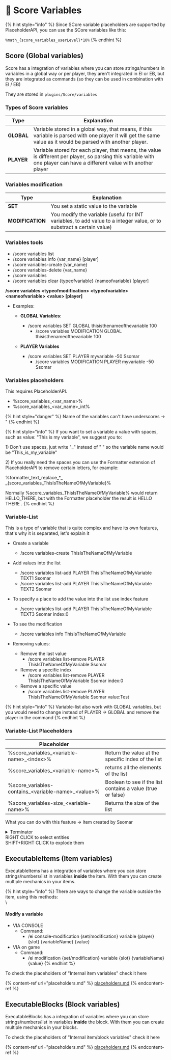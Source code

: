 # 🧮   Score Variables

{% hint style="info" %}
Since SCore variable placeholders are supported by PlaceholderAPI, you can use the SCore variables like this:

`%math_{score_variables_userLevel}*10%`
{% endhint %}

## Score (Global variables)

Score has a integration of variables where you can store strings/numbers in variables in a global way or per player, they aren't integrated in EI or EB, but they are integrated as commands (so they can be used in combination with EI / EB)

They are stored in `plugins/Score/variables`

### Types of Score variables

| Type       | Explanation                                                                                                                                                             |
| ---------- | ----------------------------------------------------------------------------------------------------------------------------------------------------------------------- |
| **GLOBAL** | Variable stored in a global way, that means, if this variable is parsed with one player it will get the same value as it would be parsed with another player.           |
| **PLAYER** | Variable stored for each player, that means, the value is different per player, so parsing this variable with one player can have a different value with another player |

### Variables modification

| Type             | Explanation                                                                                                          |
| ---------------- | -------------------------------------------------------------------------------------------------------------------- |
| **SET**          | You set a static value to the variable                                                                               |
| **MODIFICATION** | You modify the variable (useful for INT variables, to add value to a integer value, or to substract a certain value) |







### Variables tools

* /score variables list
* /score variables info {var\_name} \[player]
* /score variables-create {var\_name}
* /score variables-delete {var\_name}
* /score variables
* /score variables clear {typeofvariable} {nameofvariable} \[player]



**/score variables \<typeofmodification> \<typeofvariable> \<nameofvariable> \<value> \[player]**

* Examples:
  *   **GLOBAL Variables**:

      * /score variables SET GLOBAL thisisthenameofthevariable 100
        * /score variables MODIFICATION GLOBAL thisisthenameofthevariable 100


  * **PLAYER Variables**
    * /score variables SET PLAYER myvariable -50 Ssomar
      * /score variables MODIFICATION PLAYER myvariable -50 Ssomar

### Variables placeholders

This requires PlaceholderAPI.

* %score\_variables\_\<var\_name>%
* %score\_variables\_\<var\_name>\_int%

{% hint style="danger" %}
Name of the variables can't have underscores -> "
{% endhint %}

{% hint style="info" %}
If you want to set a variable a value with spaces, such as value: "This is my variable", we suggest you to:

1\) Don't use spaces, just write "\_" instead of " " so the variable name would be "This\_is\_my\_variable"

2\) If you really need the spaces you can use the Formatter extension of PlaceholderAPI to remove certain letters, for example:&#x20;

%formatter\_text\_replace\_\*\_ \_{score\_variables\_ThisIsTheNameOfMyVariable}%

Normally %score\_variables\_ThisIsTheNameOfMyVariable% would return HELLO\_THERE, but with the Formatter placeholder the result is HELLO THERE .
{% endhint %}







### Variable-List

This is a type of variable that is quite complex and have its own features, that's why it is separated, let's explain it

* Create a variable
  * /score variables-create ThisIsTheNameOfMyVariable
* Add values into the list
  * /score variables list-add PLAYER ThisIsTheNameOfMyVariable TEXT1 Ssomar
  * /score variables list-add PLAYER ThisIsTheNameOfMyVariable TEXT2 Ssomar
*   To specify a place to add the value into the list use index feature

    * /score variables list-add PLAYER ThisIsTheNameOfMyVariable TEXT3 Ssomar index:0


*   To see the modification

    * /score variables info ThisIsTheNameOfMyVariable


* Removing values:
  * Remove the last value
    * /score variables list-remove PLAYER ThisIsTheNameOfMyVariable Ssomar
  * Remove a specific index
    * /score variables list-remove PLAYER ThisIsTheNameOfMyVariable Ssomar index:0
  * Remove a specific value
    * /score variables list-remove PLAYER ThisIsTheNameOfMyVariable Ssomar value:Test

{% hint style="info" %}
Variable-list also work with GLOBAL variables, but you would need to change instead of PLAYER -> GLOBAL and remove the player in the command
{% endhint %}

### Variable-List Placeholders

| Placeholder                                             |                                                             |
| ------------------------------------------------------- | ----------------------------------------------------------- |
| %score\_variables\_\<variable-name>\_\<index>%          | Return the value at the specific index of the list          |
| %score\_variables\_\<variable-name>%                    | returns all the elements of the list                        |
| %score\_variables-contains\_\<variable-name>\_\<value>% | Boolean to see if the list contains a value (true or false) |
| %score\_variables-size\_\<variable-name>%               | Returns the size of the list                                |

What you can do with this feature -> Item created by Ssomar

<details>

<summary>Terminator<br>RIGHT CLICK to select entities<br>SHIFT+RIGHT CLICK to explode them</summary>

```
name: '&6&l>> &7Terminator stick &6&l<<'
lore:
- '&7Select entites by right'
- '&7clicking on them !'
- '&eLimit: &63 entities'
- '&e'
- '&7Then shift + right click'
- '&7to make them explode !'
material: STICK
glow: false
disableStack: false
keepItemOnDeath: false
canBeUsedOnlyByTheOwner: false
storeItemInfo: false
unbreakable: false
usage: 1
usageLimit: -1
restrictions: {}
variables: {}
activators:
  activator0:
    name: '&eActivator'
    option: PLAYER_RIGHT_CLICK
    typeTarget: NO_TYPE_TARGET
    usageModification: 0
    cancelEvent: false
    noActivatorRunIfTheEventIsCancelled: false
    silenceOutput: false
    autoUpdateItem: false
    updateName: true
    updateLore: true
    updateDurability: false
    updateAttributes: false
    updateEnchants: false
    updateCustomModelData: false
    cooldownOptions:
      cooldown: 0
      isCooldownInTicks: false
      cooldownMsg: '&cYou are in cooldown ! &7(&e%time_H%&6H &e%time_M%&6M &e%time_S%&6S&7)'
      displayCooldownMessage: true
      cancelEventIfInCooldown: false
    globalCooldownOptions:
      cooldown: 0
      isCooldownInTicks: false
      cooldownMsg: '&cYou are in cooldown ! &7(&e%time_H%&6H &e%time_M%&6M &e%time_S%&6S&7)'
      displayCooldownMessage: true
      cancelEventIfInCooldown: false
    otherEICooldowns: {}
    requiredItems: {}
    requiredExecutableItems: {}
    detailedSlots:
    - -1
    commands:
    - SWING_MAIN_HAND
    - LAUNCH DEFAULT_INVISIBLE_ARROW_NO_GRAVITY_SPEED
    playerConditions: {}
    worldConditions: {}
    itemConditions: {}
    customConditions: {}
    placeholdersConditions: {}
    variablesModification: {}
  activator5:
    name: '&eActivator'
    option: PROJECTILE_HIT_ENTITY
    usageModification: 0
    cancelEvent: false
    noActivatorRunIfTheEventIsCancelled: false
    silenceOutput: false
    autoUpdateItem: false
    updateName: true
    updateLore: true
    updateDurability: false
    updateAttributes: false
    updateEnchants: false
    updateCustomModelData: false
    cooldownOptions:
      cooldown: 0
      isCooldownInTicks: false
      cooldownMsg: '&cYou are in cooldown ! &7(&e%time_H%&6H &e%time_M%&6M &e%time_S%&6S&7)'
      displayCooldownMessage: true
      cancelEventIfInCooldown: false
    globalCooldownOptions:
      cooldown: 0
      isCooldownInTicks: false
      cooldownMsg: '&cYou are in cooldown ! &7(&e%time_H%&6H &e%time_M%&6M &e%time_S%&6S&7)'
      displayCooldownMessage: true
      cancelEventIfInCooldown: false
    otherEICooldowns: {}
    requiredItems: {}
    requiredExecutableItems: {}
    detailedSlots:
    - -1
    commands:
    - 'SENDMESSAGE &7You &cunselected &7the entity: &e%entity_name%'
    - score variables list-remove player myList %player% value:%entity_uuid%
    playerConditions: {}
    worldConditions: {}
    itemConditions: {}
    customConditions: {}
    placeholdersConditions:
      plchCdt0:
        type: PLAYER_STRING
        comparator: EQUALS
        part1: '%score_variables-contains_myList_%entity_uuid%%'
        part2: 'true'
        cancelEventIfNotValid: false
        messageIfNotValid: ''
        messageIfNotValidForTarget: ''
    detailedEntities: []
    entityCommands: []
    entityConditions: {}
    variablesModification: {}
  activator2:
    name: '&eActivator'
    option: PLAYER_LEFT_CLICK
    typeTarget: NO_TYPE_TARGET
    usageModification: 0
    cancelEvent: false
    noActivatorRunIfTheEventIsCancelled: false
    silenceOutput: false
    autoUpdateItem: false
    updateName: true
    updateLore: true
    updateDurability: false
    updateAttributes: false
    updateEnchants: false
    updateCustomModelData: false
    cooldownOptions:
      cooldown: 0
      isCooldownInTicks: false
      cooldownMsg: '&cYou are in cooldown ! &7(&e%time_H%&6H &e%time_M%&6M &e%time_S%&6S&7)'
      displayCooldownMessage: true
      cancelEventIfInCooldown: false
    globalCooldownOptions:
      cooldown: 0
      isCooldownInTicks: false
      cooldownMsg: '&cYou are in cooldown ! &7(&e%time_H%&6H &e%time_M%&6M &e%time_S%&6S&7)'
      displayCooldownMessage: true
      cancelEventIfInCooldown: false
    otherEICooldowns: {}
    requiredItems: {}
    requiredExecutableItems: {}
    detailedSlots:
    - -1
    commands:
    - execute at %score_variables_myList_0% run summon minecraft:tnt ~ ~ ~
    - execute at %score_variables_myList_1% run summon minecraft:tnt ~ ~ ~
    - execute at %score_variables_myList_2% run summon minecraft:tnt ~ ~ ~
    - score variables clear player myList %player%
    - SENDMESSAGE &7Then it's just a big &eBOOOOOM &7but you can do many other things
      let's talk your imagination
    playerConditions:
      ifSneaking: true
      ifSneakingMsg: ''
    worldConditions: {}
    itemConditions: {}
    customConditions: {}
    placeholdersConditions: {}
    variablesModification: {}
  activator1:
    name: '&eActivator'
    option: PROJECTILE_HIT_ENTITY
    usageModification: 0
    cancelEvent: false
    noActivatorRunIfTheEventIsCancelled: false
    silenceOutput: false
    autoUpdateItem: false
    updateName: true
    updateLore: true
    updateDurability: false
    updateAttributes: false
    updateEnchants: false
    updateCustomModelData: false
    cooldownOptions:
      cooldown: 0
      isCooldownInTicks: false
      cooldownMsg: '&cYou are in cooldown ! &7(&e%time_H%&6H &e%time_M%&6M &e%time_S%&6S&7)'
      displayCooldownMessage: true
      cancelEventIfInCooldown: false
    globalCooldownOptions:
      cooldown: 0
      isCooldownInTicks: false
      cooldownMsg: '&cYou are in cooldown ! &7(&e%time_H%&6H &e%time_M%&6M &e%time_S%&6S&7)'
      displayCooldownMessage: true
      cancelEventIfInCooldown: false
    otherEICooldowns: {}
    requiredItems: {}
    requiredExecutableItems: {}
    detailedSlots:
    - -1
    commands:
    - 'SENDMESSAGE &7You &aselected &7the entity: &e%entity_name%'
    - score variables list-add player myList %entity_uuid% %player%
    playerConditions: {}
    worldConditions: {}
    itemConditions: {}
    customConditions: {}
    placeholdersConditions:
      plchCdt0:
        type: PLAYER_STRING
        comparator: EQUALS
        part1: '%score_variables-contains_myList_%entity_uuid%%'
        part2: 'false'
        cancelEventIfNotValid: false
        messageIfNotValid: ''
        messageIfNotValidForTarget: ''
      plchCdt1:
        type: PLAYER_NUMBER
        comparator: INFERIOR
        part1: '%score_variables-size_myList%'
        part2: '3'
        cancelEventIfNotValid: false
        messageIfNotValid: '&4&l>> &7&oYou can''t select more than 3 entities'
        messageIfNotValidForTarget: ''
    detailedEntities: []
    entityCommands: []
    entityConditions: {}
    variablesModification: {}
  activator3:
    name: cancelProjectileSelection
    option: PROJECTILE_HIT_ENTITY
    usageModification: 0
    cancelEvent: true
    noActivatorRunIfTheEventIsCancelled: false
    silenceOutput: false
    autoUpdateItem: false
    updateName: true
    updateLore: true
    updateDurability: false
    updateAttributes: false
    updateEnchants: false
    updateCustomModelData: false
    cooldownOptions:
      cooldown: 0
      isCooldownInTicks: false
      cooldownMsg: '&cYou are in cooldown ! &7(&e%time_H%&6H &e%time_M%&6M &e%time_S%&6S&7)'
      displayCooldownMessage: true
      cancelEventIfInCooldown: false
    globalCooldownOptions:
      cooldown: 0
      isCooldownInTicks: false
      cooldownMsg: '&cYou are in cooldown ! &7(&e%time_H%&6H &e%time_M%&6M &e%time_S%&6S&7)'
      displayCooldownMessage: true
      cancelEventIfInCooldown: false
    otherEICooldowns: {}
    requiredItems: {}
    requiredExecutableItems: {}
    detailedSlots:
    - -1
    commands: []
    playerConditions: {}
    worldConditions: {}
    itemConditions: {}
    customConditions: {}
    placeholdersConditions: {}
    detailedEntities: []
    entityCommands: []
    entityConditions: {}
    variablesModification: {}
attributes: {}

```

</details>







## ExecutableItems (Item variables)

ExecutableItems has a integration of variables where you can store strings/numbers/list in variables **inside** the item. With them you can create multiple mechanics in your items.

{% hint style="info" %}
There are ways to change the variable outside the item, using this methods:\
\


#### Modify a variable

* VIA CONSOLE
  * Command:&#x20;
    * /ei console-modification {set/modification} variable {player} {slot} {variableName} {value}
* VIA on game
  * Command:
    * /ei modification {set/modification} variable {slot} {variableName} {value}
{% endhint %}

To check the placeholders of "Internal item variables" check it here

{% content-ref url="placeholders.md" %}
[placeholders.md](placeholders.md)
{% endcontent-ref %}



## ExecutableBlocks (Block variables)

ExecutableBlocks has a integration of variables where you can store strings/numbers/list in variables **inside** the block. With them you can create multiple mechanics in your blocks.

To check the placeholders of "Internal item/block variables" check it here

{% content-ref url="placeholders.md" %}
[placeholders.md](placeholders.md)
{% endcontent-ref %}
